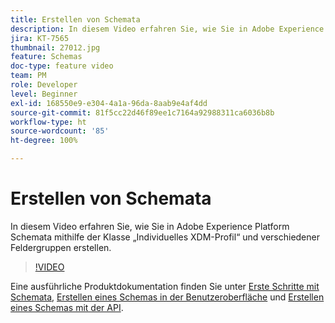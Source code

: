 ```yaml
---
title: Erstellen von Schemata
description: In diesem Video erfahren Sie, wie Sie in Adobe Experience Platform Schemata mithilfe der Klasse „Individuelles XDM-Profil“ und verschiedener Feldergruppen erstellen.
jira: KT-7565
thumbnail: 27012.jpg
feature: Schemas
doc-type: feature video
team: PM
role: Developer
level: Beginner
exl-id: 168550e9-e304-4a1a-96da-8aab9e4af4dd
source-git-commit: 81f5cc22d46f89ee1c7164a92988311ca6036b8b
workflow-type: ht
source-wordcount: '85'
ht-degree: 100%

---
```


# Erstellen von Schemata

In diesem Video erfahren Sie, wie Sie in Adobe Experience Platform Schemata mithilfe der Klasse „Individuelles XDM-Profil“ und verschiedener Feldergruppen erstellen.

>[!VIDEO](https://video.tv.adobe.com/v/27012?quality=12&learn=on)

Eine ausführliche Produktdokumentation finden Sie unter [Erste Schritte mit Schemata](https://experienceleague.adobe.com/docs/journey-optimizer/using/data-management/get-started-schemas.html?lang=de), [Erstellen eines Schemas in der Benutzeroberfläche](https://experienceleague.adobe.com/docs/experience-platform/xdm/tutorials/create-schema-ui.html?lang=de) und [Erstellen eines Schemas mit der API](https://experienceleague.adobe.com/docs/experience-platform/xdm/tutorials/create-schema-api.html?lang=de).
